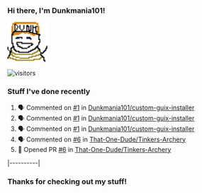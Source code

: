 ### Hi there, I'm Dunkmania101\!
![profile-pic](images/dunkie.png)

![visitors](https://visitor-badge-reloaded.herokuapp.com/badge?page_id=Dunkmania101.Dunkmania101&color=00cf00)

### Stuff I've done recently
<!--START_SECTION:activity-->
1. 🗣 Commented on [#1](https://github.com/Dunkmania101/custom-guix-installer/issues/1) in [Dunkmania101/custom-guix-installer](https://github.com/Dunkmania101/custom-guix-installer)
2. 🗣 Commented on [#1](https://github.com/Dunkmania101/custom-guix-installer/issues/1) in [Dunkmania101/custom-guix-installer](https://github.com/Dunkmania101/custom-guix-installer)
3. 🗣 Commented on [#1](https://github.com/Dunkmania101/custom-guix-installer/issues/1) in [Dunkmania101/custom-guix-installer](https://github.com/Dunkmania101/custom-guix-installer)
4. 🗣 Commented on [#6](https://github.com/That-One-Dude/Tinkers-Archery/issues/6) in [That-One-Dude/Tinkers-Archery](https://github.com/That-One-Dude/Tinkers-Archery)
5. 💪 Opened PR [#6](https://github.com/That-One-Dude/Tinkers-Archery/pull/6) in [That-One-Dude/Tinkers-Archery](https://github.com/That-One-Dude/Tinkers-Archery)
<!--END_SECTION:activity-->
|----------|
### Thanks for checking out my stuff\!
